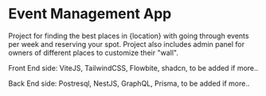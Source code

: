 # Event Management App

Project for finding the best places in {location} with going through events per week and reserving your spot. Project also includes admin panel for owners of different places to customize their "wall".


Front End side: ViteJS, TailwindCSS, Flowbite, shadcn, to be added if more..

Back End side: Postresql, NestJS, GraphQL, Prisma, to be added if more..
